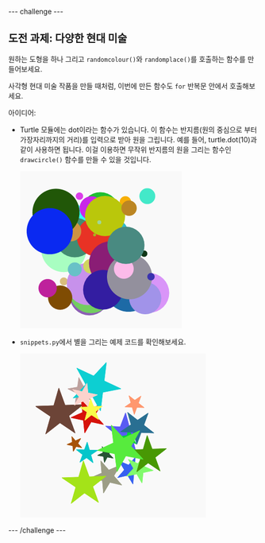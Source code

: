 \--- challenge \---

## 도전 과제: 다양한 현대 미술

원하는 도형을 하나 그리고 `randomcolour()`와 `randomplace()`를 호출하는 함수를 만들어보세요.

사각형 현대 미술 작품을 만들 때처럼, 이번에 만든 함수도 `for` 반복문 안에서 호출해보세요.

아이디어:

- Turtle 모듈에는 dot이라는 함수가 있습니다. 이 함수는 반지름(원의 중심으로 부터 가장자리까지의 거리)를 입력으로 받아 원을 그립니다. 예를 들어, turtle.dot(10)과 같이 사용하면 됩니다. 이걸 이용하면 무작위 반지름의 원을 그리는 함수인 `drawcircle()` 함수를 만들 수 있을 것입니다.
    
    ![스크린샷](images/modern-circles.png)

- `snippets.py`에서 별을 그리는 예제 코드를 확인해보세요.
    
    ![스크린샷](images/modern-stars.png)

\--- /challenge \---